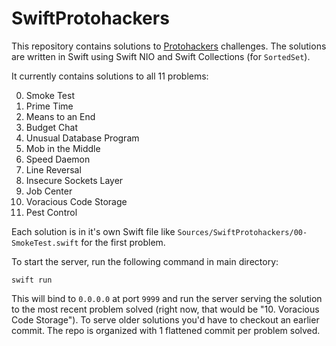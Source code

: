 # SwiftProtohackers

This repository contains solutions to [Protohackers](https://protohackers.com/) challenges. The solutions are written in Swift using Swift NIO and Swift Collections (for `SortedSet`).

It currently contains solutions to all 11 problems:

0. Smoke Test
1. Prime Time
2. Means to an End
3. Budget Chat
4. Unusual Database Program
5. Mob in the Middle
6. Speed Daemon
7. Line Reversal
8. Insecure Sockets Layer
9. Job Center
10. Voracious Code Storage
11. Pest Control

Each solution is in it's own Swift file like `Sources/SwiftProtohackers/00-SmokeTest.swift` for the first problem.

To start the server, run the following command in main directory:

```
swift run
```

This will bind to `0.0.0.0` at port `9999` and run the server serving the solution to the most recent problem solved (right now, that would be "10. Voracious Code Storage"). To serve older solutions you'd have to checkout an earlier commit. The repo is organized with 1 flattened commit per problem solved.
